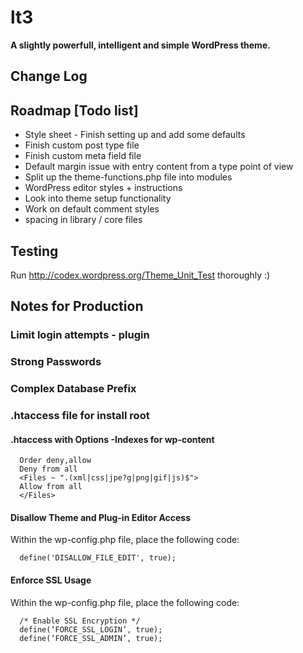 # lt3 
**A slightly powerfull, intelligent and simple WordPress theme.**

## Change Log

## Roadmap [Todo list]
- Style sheet - Finish setting up and add some defaults
- Finish custom post type file
- Finish custom meta field file
- Default margin issue with entry content from a type point of view
- Split up the theme-functions.php file into modules
- WordPress editor styles + instructions
- Look into theme setup functionality
- Work on default comment styles
- spacing in library / core files

## Testing

Run http://codex.wordpress.org/Theme_Unit_Test thoroughly :)

## Notes for Production

### Limit login attempts - plugin

### Strong Passwords

### Complex Database Prefix

### .htaccess file for install root

#### .htaccess with Options -Indexes for wp-content 
```
  Order deny,allow
  Deny from all
  <Files ~ ".(xml|css|jpe?g|png|gif|js)$">
  Allow from all
  </Files>
```
#### Disallow Theme and Plug-in Editor Access
Within the wp-config.php file, place the following code:
```
  define('DISALLOW_FILE_EDIT', true);
```

#### Enforce SSL Usage
Within the wp-config.php file, place the following code:
```
  /* Enable SSL Encryption */
  define(‘FORCE_SSL_LOGIN’, true);
  define(‘FORCE_SSL_ADMIN’, true);
```
